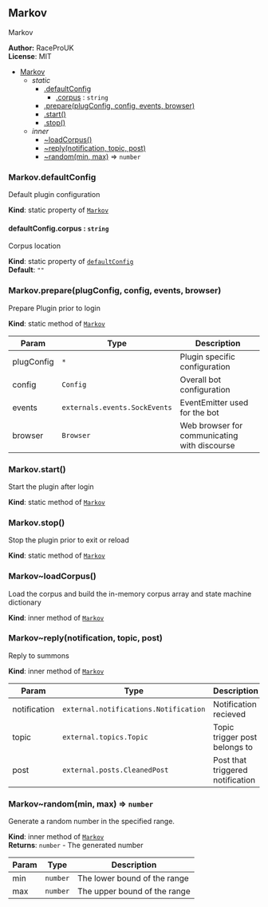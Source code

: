 <a name="module_Markov"></a>
## Markov
Markov

**Author:** RaceProUK  
**License**: MIT  

* [Markov](#module_Markov)
  * _static_
    * [.defaultConfig](#module_Markov.defaultConfig)
      * [.corpus](#module_Markov.defaultConfig.corpus) : <code>string</code>
    * [.prepare(plugConfig, config, events, browser)](#module_Markov.prepare)
    * [.start()](#module_Markov.start)
    * [.stop()](#module_Markov.stop)
  * _inner_
    * [~loadCorpus()](#module_Markov..loadCorpus)
    * [~reply(notification, topic, post)](#module_Markov..reply)
    * [~random(min, max)](#module_Markov..random) ⇒ <code>number</code>

<a name="module_Markov.defaultConfig"></a>
### Markov.defaultConfig
Default plugin configuration

**Kind**: static property of <code>[Markov](#module_Markov)</code>  
<a name="module_Markov.defaultConfig.corpus"></a>
#### defaultConfig.corpus : <code>string</code>
Corpus location

**Kind**: static property of <code>[defaultConfig](#module_Markov.defaultConfig)</code>  
**Default**: <code>&quot;&quot;</code>  
<a name="module_Markov.prepare"></a>
### Markov.prepare(plugConfig, config, events, browser)
Prepare Plugin prior to login

**Kind**: static method of <code>[Markov](#module_Markov)</code>  

| Param | Type | Description |
| --- | --- | --- |
| plugConfig | <code>\*</code> | Plugin specific configuration |
| config | <code>Config</code> | Overall bot configuration |
| events | <code>externals.events.SockEvents</code> | EventEmitter used for the bot |
| browser | <code>Browser</code> | Web browser for communicating with discourse |

<a name="module_Markov.start"></a>
### Markov.start()
Start the plugin after login

**Kind**: static method of <code>[Markov](#module_Markov)</code>  
<a name="module_Markov.stop"></a>
### Markov.stop()
Stop the plugin prior to exit or reload

**Kind**: static method of <code>[Markov](#module_Markov)</code>  
<a name="module_Markov..loadCorpus"></a>
### Markov~loadCorpus()
Load the corpus and build the in-memory corpus array and state machine dictionary

**Kind**: inner method of <code>[Markov](#module_Markov)</code>  
<a name="module_Markov..reply"></a>
### Markov~reply(notification, topic, post)
Reply to summons

**Kind**: inner method of <code>[Markov](#module_Markov)</code>  

| Param | Type | Description |
| --- | --- | --- |
| notification | <code>external.notifications.Notification</code> | Notification recieved |
| topic | <code>external.topics.Topic</code> | Topic trigger post belongs to |
| post | <code>external.posts.CleanedPost</code> | Post that triggered notification |

<a name="module_Markov..random"></a>
### Markov~random(min, max) ⇒ <code>number</code>
Generate a random number in the specified range.

**Kind**: inner method of <code>[Markov](#module_Markov)</code>  
**Returns**: <code>number</code> - The generated number  

| Param | Type | Description |
| --- | --- | --- |
| min | <code>number</code> | The lower bound of the range |
| max | <code>number</code> | The upper bound of the range |

